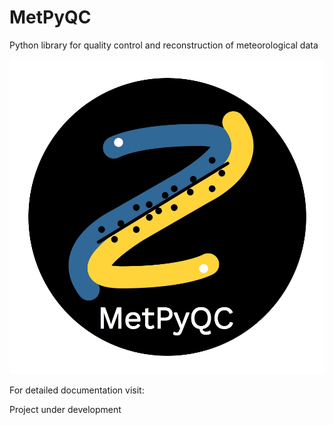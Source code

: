 # MetPyQC

Python library for quality control and reconstruction of meteorological data

![Alt text](./docs/_static/logo_pyqc4.jpg)

For detailed documentation visit: 

Project under development
